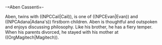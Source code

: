 -=Aben Cassenti=-

Aben, twins with ((NPCCail|Cail)), is one of ((NPCEvan|Evan)) and ((NPCAdana|Adana's)) firstborn children. Aben is thoughtful and outspoken and enjoys discussing philosophy. Like his brother, he has a fiery temper. When his parents divorced, he stayed with his mother at ((OrgMagitech|Magitech)).
